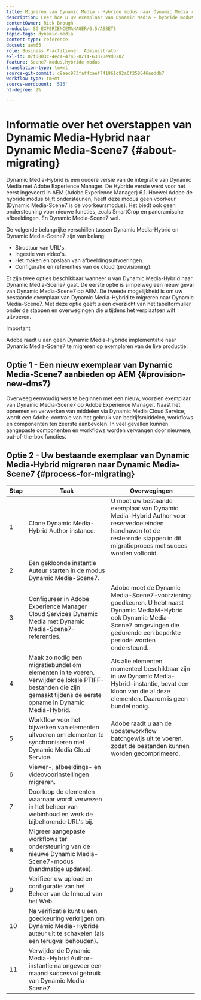 ```yaml
---
title: Migreren van Dynamic Media - Hybride modus naar Dynamic Media - S7 modus
description: Leer hoe u uw exemplaar van Dynamic Media - hybride modus naar de modus Dynamic Media - S7 kunt migreren
contentOwner: Rick Brough
products: SG_EXPERIENCEMANAGER/6.5/ASSETS
topic-tags: dynamic-media
content-type: reference
docset: aem65
role: Business Practitioner, Administrator
exl-id: 07f0803c-4ec4-4745-8214-63370e9d0282
feature: Scene7-modus,hybride modus
translation-type: tm+mt
source-git-commit: c9aec973faf4caef741961d92a6f258646aeddb7
workflow-type: tm+mt
source-wordcount: '516'
ht-degree: 2%

---
```


# Informatie over het overstappen van Dynamic Media-Hybrid naar Dynamic Media-Scene7 {#about-migrating}

Dynamic Media-Hybrid is een oudere versie van de integratie van Dynamic Media met Adobe Experience Manager. De Hybride versie werd voor het eerst ingevoerd in AEM (Adobe Experience Manager) 6.1. Hoewel Adobe de hybride modus blijft ondersteunen, heeft deze modus geen voorkeur (Dynamic Media-Scene7 is de voorkeursmodus). Het biedt ook geen ondersteuning voor nieuwe functies, zoals SmartCrop en panoramische afbeeldingen. En Dynamic Media-Scene7 wel.

De volgende belangrijke verschillen tussen Dynamic Media-Hybrid en Dynamic Media-Scene7 zijn van belang:

* Structuur van URL&#39;s.
* Ingestie van video&#39;s.
* Het maken en opslaan van afbeeldingsuitvoeringen.
* Configuratie en referenties van de cloud (provisioning).

Er zijn twee opties beschikbaar wanneer u van Dynamic Media-Hybrid naar Dynamic Media-Scene7 gaat. De eerste optie is simpelweg een nieuw geval van Dynamic Media-Scene7 op AEM. De tweede mogelijkheid is om uw bestaande exemplaar van Dynamic Media-Hybrid te migreren naar Dynamic Media-Scene7. Met deze optie geeft u een overzicht van het tabelformulier onder de stappen en overwegingen die u tijdens het verplaatsen wilt uitvoeren.

>[!IMPORTANT]
>
>Adobe raadt u aan geen Dynamic Media-Hybride implementatie naar Dynamic Media-Scene7 te migreren op exemplaren van de live productie.

## Optie 1 - Een nieuw exemplaar van Dynamic Media-Scene7 aanbieden op AEM {#provision-new-dms7}

Overweeg eenvoudig vers te beginnen met een nieuw, voorzien exemplaar van Dynamic Media-Scene7 op Adobe Experience Manager. Naast het opnemen en verwerken van middelen via Dynamic Media Cloud Service, wordt een Adobe-controle van het gebruik van bedrijfsmiddelen, workflows en componenten ten zeerste aanbevolen. In veel gevallen kunnen aangepaste componenten en workflows worden vervangen door nieuwere, out-of-the-box functies.

## Optie 2 - Uw bestaande exemplaar van Dynamic Media-Hybrid migreren naar Dynamic Media-Scene7 {#process-for-migrating}

| Stap | Taak | Overwegingen |
|---|---|---|
| 1 | Clone Dynamic Media-Hybrid Author instance. | U moet uw bestaande exemplaar van Dynamic Media-Hybrid Author voor reservedoeleinden handhaven tot de resterende stappen in dit migratieproces met succes worden voltooid. |
| 2 | Een gekloonde instantie Auteur starten in de modus Dynamic Media-Scene7. |  |
| 3 | Configureer in Adobe Experience Manager Cloud Services Dynamic Media met Dynamic Media-Scene7-referenties. | Adobe moet de Dynamic Media-Scene7-voorziening goedkeuren. U hebt naast Dynamic MediaM-Hybrid ook Dynamic Media-Scene7 omgevingen die gedurende een beperkte periode worden ondersteund. |
| 4 | Maak zo nodig een migratiebundel om elementen in te voeren.<br>Verwijder de lokale PTIFF-bestanden die zijn gemaakt tijdens de eerste opname in Dynamic Media-Hybrid. | Als alle elementen momenteel beschikbaar zijn in uw Dynamic Media-Hybrid-instantie, bevat een kloon van die al deze elementen. Daarom is geen bundel nodig. |
| 5 | Workflow voor het bijwerken van elementen uitvoeren om elementen te synchroniseren met Dynamic Media Cloud Service. | Adobe raadt u aan de updateworkflow batchgewijs uit te voeren, zodat de bestanden kunnen worden gecomprimeerd. |
| 6 | Viewer-, afbeeldings- en videovoorinstellingen migreren. |  |
| 7 | Doorloop de elementen waarnaar wordt verwezen in het beheer van webinhoud en werk de bijbehorende URL&#39;s bij. |  |
| 8 | Migreer aangepaste workflows ter ondersteuning van de nieuwe Dynamic Media-Scene7-modus (handmatige updates). |  |
| 9 | Verifieer uw upload en configuratie van het Beheer van de Inhoud van het Web. |  |
| 10 | Na verificatie kunt u een goedkeuring verkrijgen om Dynamic Media-Hybride auteur uit te schakelen (als een terugval behouden). |  |
| 11 | Verwijder de Dynamic Media-Hybrid Author-instantie na ongeveer een maand succesvol gebruik van Dynamic Media-Scene7. |  |
